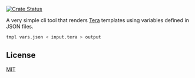 [![Crate Status](https://img.shields.io/crates/v/tmpl.svg)](https://crates.io/crates/tmpl)

A very simple cli tool that renders [Tera](https://github.com/Keats/tera)
templates using variables defined in JSON files.

```bash
tmpl vars.json < input.tera > output
```

## License

[MIT](LICENSE)
